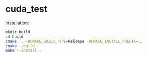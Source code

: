 # cuda_test

Installation:

```bash
mkdir build
cd build
cmake .. -DCMAKE_BUILD_TYPE=Release -DCMAKE_INSTALL_PREFIX=..
cmake --build .
make --install .
```
